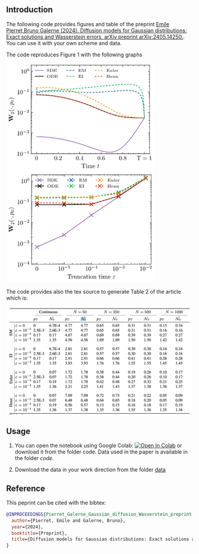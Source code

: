 ## Introduction

The following code provides figures and table of the preprint  [Emile Pierret,Bruno Galerne (2024). Diffusion models for Gaussian distributions: Exact solutions and Wasserstein errors. arXiv preprint arXiv:2405.14250.](https://arxiv.org/abs/2405.14250). You can use it with your own scheme and data.

The code reproduces Figure 1 with the following graphs

<img src="Figures/discretization_cifar10-1.png" width="400"/> <img src="Figures/eps_cifar10-1.png" width="400"/>

The code provides also the tex source to generate Table 2 of the article which is:

<img src="Figures/table.png" width="800"/>

## Usage

1. You can open the notebook using Google Colab:  [![Open In Colab](https://colab.research.google.com/assets/colab-badge.svg)](https://colab.research.google.com/github/emilePi/Diffusion-models-for-Gaussian-distributions-Exact-solutions-and-Wasserstein-errors/blob/main/code/Gaussian_diffusion_W2.ipynb) or download it from the folder code. Data used in the paper is available in the folder *code*.

2. Download the data in your work direction from the folder [data](https://github.com/emilePi/Diffusion-models-for-Gaussian-distributions-Exact-solutions-and-Wasserstein-errors/tree/main/data)



## Reference
This peprint can be cited with the bibtex:
```bib
@INPROCEEDINGS{Pierret_Galerne_Gaussian_diffusion_Wasserstein_preprint,
  author={Pierret, Emile and Galerne, Bruno},
  year={2024},
  booktitle={Preprint}, 
  title={Diffusion models for Gaussian distributions: Exact solutions and Wasserstein errors}, 
}
```




